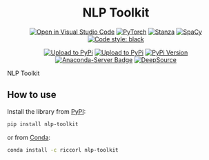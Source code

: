 <div align="center">

# NLP Toolkit

[![Open in Visual Studio Code](https://open.vscode.dev/badges/open-in-vscode.svg)](https://github.dev/Riccorl/nlp-toolkit)
[![PyTorch](https://img.shields.io/badge/PyTorch-orange?logo=pytorch)](https://pytorch.org/)
[![Stanza](https://img.shields.io/badge/1.3-Stanza-5f0a09?logo=stanza)](https://stanfordnlp.github.io/stanza/)
[![SpaCy](https://img.shields.io/badge/3.2.3-SpaCy-1a6f93?logo=soacy)](https://spacy.io/)
[![Code style: black](https://img.shields.io/badge/code%20style-black-000000)](https://github.com/psf/black)

[![Upload to PyPi](https://github.com/Riccorl/nlp-toolkit/actions/workflows/python-publish-pypi.yml/badge.svg)](https://github.com/Riccorl/nlp-toolkit/actions/workflows/python-publish-pypi.yml)
[![Upload to PyPi](https://github.com/Riccorl/nlp-toolkit/actions/workflows/python-publish-conda.yml/badge.svg)](https://github.com/Riccorl/nlp-toolkit/actions/workflows/python-publish-conda.yml)
[![PyPi Version](https://img.shields.io/github/v/release/Riccorl/nlp-toolkit)](https://github.com/Riccorl/nlp-toolkit/releases)
[![Anaconda-Server Badge](https://anaconda.org/Riccorl/nlp-toolkit/badges/version.svg)](https://anaconda.org/Riccorl/nlp-toolkit)
[![DeepSource](https://deepsource.io/gh/Riccorl/nlp-toolkit.svg/?label=active+issues&token=QC6Jty-YdgXjKh9mKZyeqa4I)](https://deepsource.io/gh/Riccorl/nlp-toolkit/?ref=repository-badge)

</div>

NLP Toolkit

## How to use

Install the library from [PyPI](https://pypi.org/project/nlp-toolkit):

```bash
pip install nlp-toolkit
```

or from [Conda](https://anaconda.org/Riccorl/nlp-toolkit):

```bash
conda install -c riccorl nlp-toolkit
```

